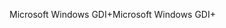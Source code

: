 <span data-ttu-id="cdb39-101">Microsoft Windows GDI+</span><span class="sxs-lookup"><span data-stu-id="cdb39-101">Microsoft Windows GDI+</span></span>